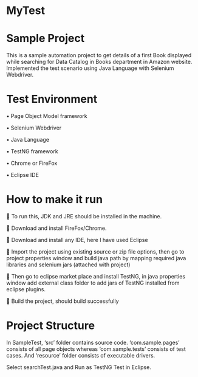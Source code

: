 # MyTest
# Sample Project 

This is a sample automation project to get details of a first Book displayed while searching for Data Catalog in Books department in Amazon website. Implemented the test scenario using Java Language with Selenium Webdriver.


# Test Environment

•	Page Object Model framework

•	Selenium Webdriver

•	Java Language

•	TestNG framework

•	Chrome or FireFox

•	Eclipse IDE


# How to make it run

	To run this, JDK and JRE should be installed in the machine.

	Download and install FireFox/Chrome.

	Download and install any IDE, here I have used Eclipse

	Import the project using existing source or zip file options, then go to project properties window and build java path by mapping          required java libraries and selenium jars (attached with project)

	Then go to eclipse market place and install TestNG, in java properties window add external class folder to add jars of TestNG              installed from eclipse plugins.

	Build the project, should build successfully


# Project Structure

In SampleTest, ‘src’ folder contains source code. ‘com.sample.pages’ consists of all page objects whereas ‘com.sample.tests’ consists of test cases. And ‘resource’ folder consists of executable drivers.

Select searchTest.java and Run as TestNG Test in Eclipse.






